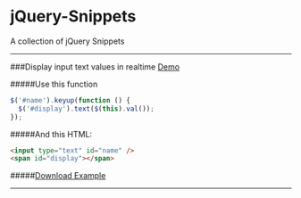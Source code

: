 jQuery-Snippets
===============

A collection of jQuery Snippets


--------------------------------------------------------------------------------
###Display input text values in realtime [Demo](http://htmlpreview.github.io/?https://raw.github.com/Aproducktion/jQuery-Snippets/master/display-text-live.html)

#####Use this function
```javascript
$('#name').keyup(function () {
  $('#display').text($(this).val());
});
```

#####And this HTML:
```html
<input type="text" id="name" />
<span id="display"></span>
```

#####[Download Example](https://github.com/Aproducktion/jQuery-Snippets/blob/master/display-text-live.html)

--------------------------------------------------------------------------------
